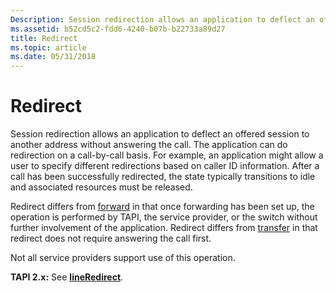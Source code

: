 ```yaml
---
Description: Session redirection allows an application to deflect an offered session to another address without answering the call.
ms.assetid: b52cd5c2-fdd6-4240-b07b-b22733a89d27
title: Redirect
ms.topic: article
ms.date: 05/31/2018
---
```


# Redirect

Session redirection allows an application to deflect an offered session to another address without answering the call. The application can do redirection on a call-by-call basis. For example, an application might allow a user to specify different redirections based on caller ID information. After a call has been successfully redirected, the state typically transitions to idle and associated resources must be released.

Redirect differs from [forward](forward-ovr.md) in that once forwarding has been set up, the operation is performed by TAPI, the service provider, or the switch without further involvement of the application. Redirect differs from [transfer](transfer-ovr.md) in that redirect does not require answering the call first.

Not all service providers support use of this operation.

**TAPI 2.x:** See [**lineRedirect**](https://msdn.microsoft.com/library/ms736042(v=VS.85).aspx).

 

 



